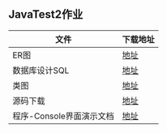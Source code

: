 ## JavaTest2作业

|文件|下载地址|
|-|-|
|ER图|[地址](http://fanxiaobo.cn/download/javatest2/javatest2-实体关系图.pdf)|
|数据库设计SQL|[地址](http://fanxiaobo.cn/download/javatest2/JavaTest2-数据库文件.sql)|
|类图|[地址](http://fanxiaobo.cn/download/javatest2/类图设计.rar)|
|源码下载|[地址](http://fanxiaobo.cn/download/javatest2/JavaTest2-源码.rar)|
|程序-Console界面演示文档|[地址](http://fanxiaobo.cn/download/javatest2/JavaTest2-console界面演示.docx)|